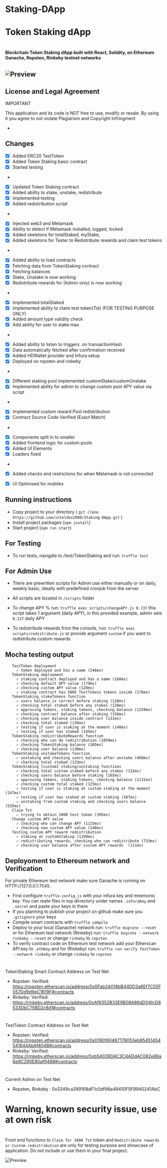 
# Staking-DApp

# Token Staking dApp <h1>

#### Blockchain Token Staking dApp built with React, Solidity, on Ethereum Ganache, Ropsten, Rinkeby testnet networks <h6>



![Preview](src/assets/screenshot.png)
- 
 ## License and Legal Agreement 
IMPORTANT

This application and its code is NOT free to use, modify or resale. 
By using it you agree to not violate Plagiarism and Copyright Infringment
 
-
 
## Changes
- [x] Added ERC20 TestToken 
- [x] Added Token Staking basic contract
- [x] Started testing 
* 
- [x] Updated Token Staking contract
- [x] Added ability to stake, unstake, redistribute
- [x] Implemented testing 
- [x] Added redistribution script
* 
- [x] Injected web3 and Metamask
- [x] Ability to detect if Metamask installed, logged, locked
- [x] Added skeletons for totalStaked, myStake, 
- [x] Added skeletons for Tester to Redistribute rewards and claim test tokens
* 
- [x] Added ability to load contracts
- [x] Fetching data from TokenStaking contract
- [x] Fetching balances
- [x] Stake, Unstake is now working
- [x] Redistribute rewards for (Admin only) is now working
* 
- [x] Implemented totalStaked
- [x] Implemented ability to claim test token(Tst) (FOR TESTING PURPOSE ONLY)
- [x] Added amount type validity check
- [x] Add ability for user to stake max 
* 
- [x] Added ability to listen to triggers .on transactionHash
- [x] Data automatically fetched after confirmation received
- [x] Added HDWallet provider and Infura setup
- [x] Deployed on ropsten and rinkeby
* 
- [x] Different staking pool implemented customStake/customUnstake
- [x] Implemented ability for admin to change custom pool APY value via script
* 
- [x] Implemented custom reward Pool redistribution
- [x] Contract Source Code Verified (Exact Match)
* 
- [x] Components split in to smaller
- [x] Added frontend logic for custom pools
- [x] Added UI Elements
- [x] Loaders fixed
* 
- [x] Added checks and restrictions for when Metamask is not connected
- [x] UI Optimised for mobiles





## Running instructions
* Copy project to your directory ( `git clone https://github.com/inteldev2080/Staking-DApp.git` )
* Install project packages (`npm install`)
* Start project (`npm run start`)

## For Testing
* To run tests, navigate to /test/TokenStaking and run: `truffle test`
 
## For Admin Use
* There are prewritten scripts for Admin use either manually or on daily, weekly basic, ideally with predefined cronjob from the server.
* All scripts are located in `/scripts` folder
* To change APY % run: ```truffle exec scripts/changeAPY.js 0.137``` this script takes 1 argument (daily APY),  in this provided example, admin sets `0.137` daily APY 

* To redistribute rewards from the console, run: ```truffle exec scripts/redistribute.js``` or provide argument `custom` if you want to redistribute custom rewards
## Mocha testing output
 ``` Contract: TokenStaking
    TestToken deployment
      ✓ token deployed and has a name (246ms)
    TokenStaking deployment
      ✓ staking contract deployed and has a name (160ms)
      ✓ checking default APY value (179ms)
      ✓ checking custom APY value (128ms)
      ✓ staking contract has 500k TestTokens tokens inside (176ms)
    TokenStaking stakeTokens function
      ✓ users balance is correct before staking (126ms)
      ✓ checking total staked before any stakes (126ms)
      ✓ approving tokens, staking tokens, checking balance (1259ms)
      ✓ checking contract balance after staking (156ms)
      ✓ checking user balance inside contract (131ms)
      ✓ checking total staked (136ms)
      ✓ testing if user is staking at the moment (148ms)
      ✓ testing if user has staked (145ms)
    TokenStaking redistributeRewards function
      ✓ checking who can do redistribution (1059ms)
      ✓ checking TokenStaking balance (105ms)
      ✓ checking user balance (130ms)
    TokenStaking unstakeTokens function
      ✓ unstaking and checking users balance after unstake (468ms)
      ✓ checking total staked (132ms)
    TokenStaking [custom] staking/unstaking functions
      ✓ checking total custom staked before any stakes (132ms)
      ✓ checking users balance before staking (165ms)
      ✓ approving tokens, staking tokens, checking balance (1131ms)
      ✓ checking custom total staked (125ms)
      ✓ testing if user is staking at custom staking at the moment (147ms)
      ✓ testing if user has staked at custom staking (107ms)
      ✓ unstaking from custom staking and checking users balance  (535ms)
    Claim Tst
      ✓ trying to obtain 1000 test token (395ms)
    Change custom APY value
      ✓ checking who can change APY (1115ms)
      ✓ checking new custom APY value (146ms)
    Testing custom APY reward redistribution
      ✓ staking at customStaking (1299ms)
      ✓ redistributing rewards, checking who can redistribute (733ms)
      ✓ checking user balance after custom APY rewards  (111ms)
```      

## Deployoment to Ethereum network and Verification

For private Ethereum test network make sure Ganache is running on HTTP://127.0.0.1:7545
* First configure `truffle-config.js` with your infura key and mnemonic key. You can reate files in top dirrectory under names `.infuraKey` and `.secret` and paste your keys in there
* If you planning to publish your project on github make sure you `.gitignore` your keys 
* Compile smart contracts with `truffle compile`
* Deploy to your local (Ganache) network run: `truffle migrate --reset ` or for Ethereum test network (Rinkeby) run: `truffle migrate --network rinkeby --reset` or change `rinkeby` to `ropsten`
* To verify contract code on Ethereum test network add your Etherscan API key to `.ethKey` and for (Rinkeby) run: `truffle run verify TestToken --network rinkeby` or change `rinkeby` to `ropsten`
#
TokenStaking Smart Contract Address on Test Net
* Ropsten: Verified: https://ropsten.etherscan.io/address/0x0Fab2A018bB44DD2a6Ef7C55F057Dd9d9eC1B19F#contracts
* Rinkeby: Verified: https://rinkeby.etherscan.io/address/0xAf9352B33E9B08A86dD04fcD8533DbC75BD2c8d1#contracts
#
TestToken Contract Address on Test Net
* Ropsten: Verified: https://ropsten.etherscan.io/address/0x0190f80487179053eb85451454541644AbAf4048#contracts
* Rinkeby: Verified: https://rinkeby.etherscan.io/address/0xb54039DAC3C4ADdAC082e86a6e9C290E80af9488#contracts
#
Current Admin on Test Net
* Ropsten, Rinkeby : 0x3349ca399168dF1c0df96a49410F5F9940241AbC


# Warning, known security issue, use at own risk <h1> 

Front end functions to `Claim for 1000 Tst` token and `Redistribute rewards or Custom redistribution` are only for testing purpose and showcase of application. Do not include or use them in your final project.

![Preview](src/assets/screenshot4.png)
